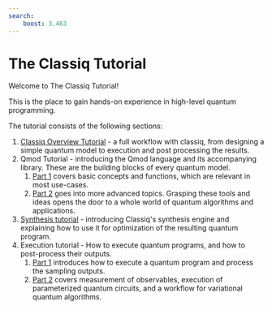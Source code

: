```yaml
---
search:
    boost: 3.463
---
```


# The Classiq Tutorial

Welcome to The Classiq Tutorial!

This is the place to gain hands-on experience in high-level quantum programming.

The tutorial consists of the following sections:

1. [Classiq Overview Tutorial](../explore/tutorials/basic_tutorials/the_classiq_tutorial/classiq_overview_tutorial.ipynb) - a full workflow with classiq, from designing a simple quantum model to execution and post processing the results.
2. Qmod Tutorial - introducing the Qmod language and its accompanying library. These are the building blocks of every quantum model.
    1. [Part 1](../explore/tutorials/basic_tutorials/the_classiq_tutorial/Qmod_tutorial_part1.ipynb) covers basic concepts and functions, which are relevant in most use-cases.
    2. [Part 2](../explore/tutorials/basic_tutorials/the_classiq_tutorial/Qmod_tutorial_part2.ipynb) goes into more advanced topics. Grasping these tools and ideas opens the door to a whole world of quantum algorithms and applications.
3. [Synthesis tutorial](../explore/tutorials/basic_tutorials/the_classiq_tutorial/synthesis_tutorial.ipynb) - introducing Classiq's synthesis engine and explaining how to use it for optimization of the resulting quantum program.
4. Execution tutorial - How to execute quantum programs, and how to post-process their outputs.
    1. [Part 1](../explore/tutorials/basic_tutorials/the_classiq_tutorial/execution_tutorial.ipynb) introduces how to execute a quantum program and process the sampling outputs.
    2. [Part 2](../explore/tutorials/basic_tutorials/the_classiq_tutorial/execution_tutorial_part2.ipynb) covers measurement of observables, execution of parameterized quantum circuits, and a workflow for variational quantum algorithms.
